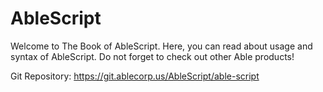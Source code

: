 # AbleScript
Welcome to The Book of AbleScript. Here, you can read about usage and syntax of AbleScript. Do not forget to check out other Able products!

Git Repository: <https://git.ablecorp.us/AbleScript/able-script>